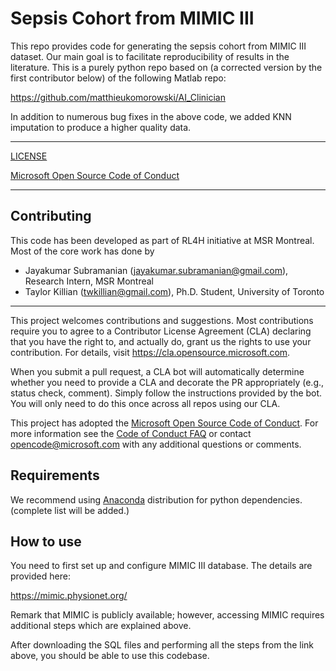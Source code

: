 # Sepsis Cohort from MIMIC III

This repo provides code for generating the sepsis cohort from MIMIC III dataset. Our main goal is to facilitate reproducibility of results in the literature. This is a purely python repo based on (a corrected version by the first contributor below) of the following Matlab repo:

https://github.com/matthieukomorowski/AI_Clinician

In addition to numerous bug fixes in the above code, we added KNN imputation to produce a higher quality data.

---

[LICENSE](https://github.com/microsoft/mimic_sepsis/blob/master/LICENSE)



[Microsoft Open Source Code of Conduct](https://opensource.microsoft.com/codeofconduct)

---

## Contributing

This code has been developed as part of RL4H initiative at MSR Montreal. Most of the core work has done by

- Jayakumar Subramanian (jayakumar.subramanian@gmail.com), Research Intern, MSR Montreal
- Taylor Killian (twkillian@gmail.com), Ph.D. Student, University of Toronto

---

This project welcomes contributions and suggestions.  Most contributions require you to agree to a
Contributor License Agreement (CLA) declaring that you have the right to, and actually do, grant us
the rights to use your contribution. For details, visit https://cla.opensource.microsoft.com.

When you submit a pull request, a CLA bot will automatically determine whether you need to provide
a CLA and decorate the PR appropriately (e.g., status check, comment). Simply follow the instructions
provided by the bot. You will only need to do this once across all repos using our CLA.

This project has adopted the [Microsoft Open Source Code of Conduct](https://opensource.microsoft.com/codeofconduct/).
For more information see the [Code of Conduct FAQ](https://opensource.microsoft.com/codeofconduct/faq/) or
contact [opencode@microsoft.com](mailto:opencode@microsoft.com) with any additional questions or comments.

## Requirements

We recommend using [Anaconda](https://docs.anaconda.com/anaconda/install/) distribution for python dependencies. (complete list will be added.)


## How to use

You need to first set up and configure MIMIC III database. The details are provided here:

https://mimic.physionet.org/

Remark that MIMIC is publicly available; however, accessing MIMIC requires additional steps which are explained above. 

After downloading the SQL files and performing all the steps from the link above, you should be able to use this codebase. 
